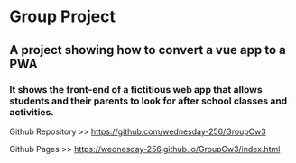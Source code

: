 # Group Project

## A project showing how to convert a vue app to a PWA

### It shows the front-end of a fictitious web app that allows students and their parents to look for after school classes and activities.

Github Repository >> https://github.com/wednesday-256/GroupCw3

Github Pages >> https://wednesday-256.github.io/GroupCw3/index.html

